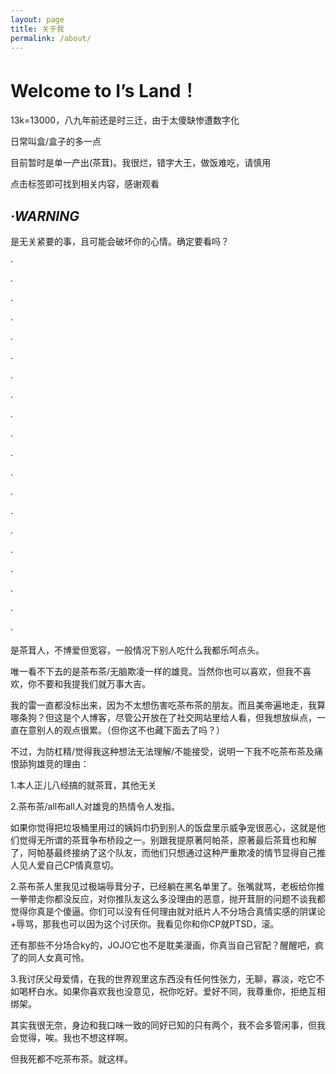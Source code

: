 ```yaml
---
layout: page
title: 关于我
permalink: /about/
---
```


# Welcome to I’s Land！

13k=13000，八九年前还是时三迁，由于太傻缺惨遭数字化

日常叫盒/盒子的多一点

目前暂时是单一产出(茶茸)。我很烂，错字大王，做饭难吃，请慎用

点击标签即可找到相关内容，感谢观看

## *·WARNING*

是无关紧要的事，且可能会破坏你的心情。确定要看吗？


·

·

·

·

·

·

·

·

·

·

·

·

·

·

·

·

·

·

·

·


是茶茸人，不博爱但宽容，一般情况下别人吃什么我都乐呵点头。

唯一看不下去的是茶布茶/无脑欺凌一样的雄竞。当然你也可以喜欢，但我不喜欢，你不要和我提我们就万事大吉。

我的雷一直都没标出来，因为不太想伤害吃茶布茶的朋友。而且美帝遍地走，我算哪条狗？但这是个人博客，尽管公开放在了社交网站里给人看，但我想放纵点，一直在意别人的观点很累。（但你这不也藏下面去了吗？）

不过，为防杠精/觉得我这种想法无法理解/不能接受，说明一下我不吃茶布茶及痛恨舔狗雄竞的理由：

1.本人正儿八经搞的就茶茸，其他无关

2.茶布茶/all布all人对雄竞的热情令人发指。

如果你觉得把垃圾桶里用过的姨妈巾扔到别人的饭盘里示威争宠很恶心，这就是他们觉得无所谓的茶茸争布桥段之一。别跟我提原著阿帕茶，原著最后茶茸也和解了，阿帕基最终接纳了这个队友，而他们只想通过这种严重欺凌的情节显得自己推人见人爱自己CP情真意切。

2.茶布茶人里我见过极端辱茸分子，已经躺在黑名单里了。张嘴就骂，老板给你推一拳带走你都没反应，对你推队友这么多没理由的恶意，抛开茸厨的问题不谈我都觉得你真是个傻逼。你们可以没有任何理由就对纸片人不分场合真情实感的阴谋论+辱骂，那我也可以因为这个讨厌你。我看见你和你CP就PTSD，滚。

还有那些不分场合ky的，JOJO它也不是耽美漫画，你真当自己官配？醒醒吧，疯了的同人女真可怜。

3.我讨厌父母爱情，在我的世界观里这东西没有任何性张力，无聊，寡淡，吃它不如喝杯白水。如果你喜欢我也没意见，祝你吃好。爱好不同，我尊重你，拒绝互相绑架。

其实我很无奈，身边和我口味一致的同好已知的只有两个，我不会多管闲事，但我会觉得，唉。我也不想这样啊。

但我死都不吃茶布茶。就这样。



